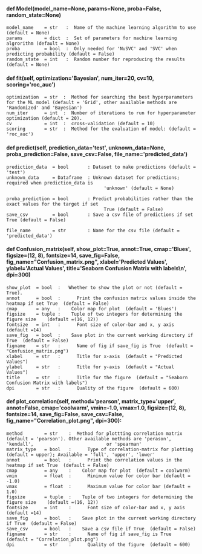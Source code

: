 
#### def Model(model_name=None, params=None, proba=False, random_state=None)

````
model_name    = str   :  Name of the machine learning algorithm to use (default = None)
params        = dict  :  Set of parameters for machine learning algrorithm (default = None)
proba         = bool  :  Only needed for 'NuSVC' and 'SVC' when predicting probability (default = False)
random_state  = int   :  Random number for reproducing the results (default = None)
````

#### def fit(self, optimization='Bayesian', num_iter=20, cv=10, scoring='roc_auc')

````
optimization  = str  :	Method for searching the best hyperparameters for the ML model (default = 'Grid', other available methods are                                 'Randomized' and 'Bayesian')
num_iter      = int  :	Number of iterations to run for hyperparameter optimization (default = 20).
cv            = int  :	cross-validation (default = 10)
scoring       = str  :	Method for the evaluation of model: (default = 'roc_auc')
````

#### def predict(self, prediction_data='test', unknown_data=None, proba_prediction=False, save_csv=False, file_name='predicted_data')

````
prediction_data  = bool       :	Dataset to make predictions (default = 'test')
unknown_data     = Dataframe  :	Unknown dataset for predictions; required when prediction_data is 
                                    'unknown' (default = None)
                                    
proba_prediction = bool       :	Predict probabilities rather than the exact values for the target if set 
                                    True (default = False)                            
save_csv         = bool       :	Save a csv file of predictions if set True (default = False)

file_name        = str        :	Name for the csv file (default = 'predicted_data')
````

#### def Confusion_matrix(self, show_plot=True, annot=True, cmap='Blues', figsize=(12, 8), fontsize=14, save_fig=False, fig_name="Confusion_matrix.png", xlabel='Predicted Values', ylabel='Actual Values', title='Seaborn Confusion Matrix with labels\n', dpi=300)

````
show_plot  = bool  :   Whether to show the plot or not (default = True).
annot      = bool  :	  Print the confusion matrix values inside the heatmap if set True  (default = False)
cmap       = any   : 	Color map for plot  (default = 'Blues')
figsize    = tuple : 	Tuple of two integers for determining the figure size    (default =(16, 12))
fontsize   = int   :	  Font size of color-bar and x, y axis   (default =14)
save_fig   = bool  : 	Save plot in the current working directory if True  (default = False)
figname    = str   :	  Name of fig if save_fig is True  (default = "Confusion_matrix.png")
xlabel     = str   :	  Title for x-axis  (default = "Predicted Values")
ylabel     = str   :	  Title for y-axis  (default = "Actual Values")
title      = str   :	  Title for the figure  (default = "Seaborn Confusion Matrix with labels")
dpi        = str   :	  Quality of the figure  (default = 600)
````

#### def plot_correlation(self, method='pearson', matrix_type='upper', annot=False, cmap='coolwarm', vmin=-1.0, vmax=1.0, figsize=(12, 8), fontsize=14, save_fig=False, save_csv=False, fig_name="Correlation_plot.png", dpi=300):

````
method        = str    :  Method for plottting correlation matrix (default = 'pearson'). Other available methods are 'perason', 'kendall',                           or 'spearman'  
matrix_type   = bool   :	  Type of correlation-matrix for plotting  (default = upper); Available = 'full', 'upper', 'lower'
annot         = bool   :	  Print the correlation values in the heatmap if set True  (default = False)
cmap          = any    : 	Color map for plot  (default = coolwarm)
vmin          = float  :	  Minimum value for color bar (default = -1.0)
vmax          = float  :	  Maximum value for color bar (default =  1.0)
figsize       = tuple  : 	Tuple of two integers for determining the figure size    (default =(16, 12))
fontsize      = int    :	  Font size of color-bar and x, y axis   (default =14)
save_fig      = bool   : 	Save plot in the current working directory if True  (default = False)
save_csv      = bool   : 	Save a csv file if True  (default = False)
figname       = str    :	  Name of fig if save_fig is True  (default = "Correlation_plot.png")
dpi           = str    :	  Quality of the figure  (default = 600)
````



